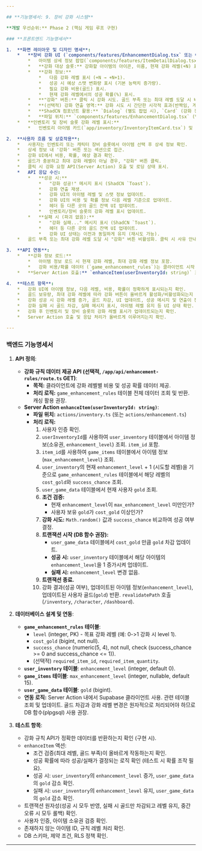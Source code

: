 ```yaml
---

## **기능명세서: 9. 장비 강화 시스템**

**개발 우선순위:** Phase 2 (핵심 게임 루프 구현)

### **프론트엔드 기능명세서**

1.  **화면 레이아웃 및 디자인 명세**:
    *   **장비 강화 UI (`components/features/EnhancementDialog.tsx` 또는 아이템 상세 팝업 내 통합)**:
        *   아이템 상세 정보 팝업(`components/features/ItemDetailDialog.tsx`) 내에 강화 섹션을 두거나, 별도의 강화 전용 `Dialog` 컴포넌트로 구현.
        *   **강화 대상 슬롯:** 강화할 아이템의 아이콘, 이름, 현재 강화 레벨(+N) 표시.
        *   **강화 정보:**
            *   다음 강화 레벨 표시 (+N → +N+1).
            *   성공 시 예상 스탯 변화량 표시 (기본 능력치 증가량).
            *   필요 강화 비용(골드) 표시.
            *   현재 강화 레벨에서의 성공 확률(%) 표시.
        *   **"강화" 버튼:** 클릭 시 강화 시도. 골드 부족 또는 최대 레벨 도달 시 비활성화.
        *   **(선택적) 강화 연출 영역:** 강화 시도 시 간단한 시각적 효과(반짝임, 게이지 등) 표시.
        *   **ShadCN 컴포넌트 활용:** `Dialog` (별도 팝업 시), `Card` (강화 정보 섹션), `Button` (강화 버튼), `Tooltip` (확률 상세 설명 등), `Separator`, `Badge` (레벨 표시).
        *   **파일 위치:** `components/features/EnhancementDialog.tsx` (별도 팝업 시) 또는 `components/features/ItemDetailDialog.tsx` 내부에 구현.
    *   **인벤토리 및 장비 슬롯 강화 레벨 표시:**
        *   인벤토리 아이템 카드(`app/inventory/InventoryItemCard.tsx`) 및 캐릭터 정보의 장비 슬롯(`app/character/EquipmentSlot.tsx`)에 강화 레벨(+N)을 명확하게 표시.

2.  **사용자 흐름 및 상호작용**:
    *   사용자는 인벤토리 또는 캐릭터 장비 슬롯에서 아이템 선택 후 상세 정보 확인.
    *   상세 정보 내 '강화' 버튼 또는 섹션으로 접근.
    *   강화 UI에서 비용, 확률, 예상 결과 확인.
    *   골드가 충분하고 최대 강화 레벨이 아닐 경우, "강화" 버튼 클릭.
    *   클릭 시 강화 요청 API(Server Action) 호출 및 로딩 상태 표시.
    *   API 응답 수신:
        *   **성공 시:**
            *   "강화 성공!" 메시지 표시 (ShadCN `Toast`).
            *   강화 연출 재생.
            *   강화 UI의 아이템 레벨 및 스탯 정보 업데이트.
            *   강화 UI의 비용 및 확률 정보 다음 레벨 기준으로 업데이트.
            *   헤더 등 다른 곳의 골드 잔액 UI 업데이트.
            *   인벤토리/장비 슬롯의 강화 레벨 표시 업데이트.
        *   **실패 시 (파괴 없음):**
            *   "강화 실패..." 메시지 표시 (ShadCN `Toast`).
            *   헤더 등 다른 곳의 골드 잔액 UI 업데이트.
            *   강화 UI 상태는 이전과 동일하게 유지 (재시도 가능).
    *   골드 부족 또는 최대 강화 레벨 도달 시 "강화" 버튼 비활성화. 클릭 시 사유 안내 (Tooltip 또는 메시지).

3.  **API 연동**:
    *   **강화 정보 로드:**
        *   아이템 정보 로드 시 현재 강화 레벨, 최대 강화 레벨 정보 포함.
        *   강화 비용/확률 데이터 (`game_enhancement_rules`)는 클라이언트 시작 시 전체 로드하여 메모리에 캐싱하거나, 필요 시 API로 조회하여 관리.
    *   **Server Action 호출:** `enhanceItem(userInventoryId: string)` 호출하여 강화 시도.

4.  **테스트 항목**:
    *   강화 UI에 아이템 정보, 다음 레벨, 비용, 확률이 정확하게 표시되는지 확인.
    *   골드 보유량, 최대 강화 레벨에 따라 강화 버튼이 올바르게 활성화/비활성화되는지 확인.
    *   강화 성공 시 강화 레벨 증가, 골드 차감, UI 업데이트, 성공 메시지 및 연출이 정상 작동하는지 확인.
    *   강화 실패 시 골드 차감, 실패 메시지 표시, 아이템 레벨 유지 등 UI 상태 확인.
    *   강화 후 인벤토리 및 장비 슬롯의 강화 레벨 표시가 업데이트되는지 확인.
    *   Server Action 호출 및 응답 처리가 올바르게 이루어지는지 확인.

---
```


### **백엔드 기능명세서**

1.  **API 정의**:
    *   **강화 규칙 데이터 제공 API (선택적, `/app/api/enhancement-rules/route.ts` GET)**:
        *   **목적:** 클라이언트에 강화 레벨별 비용 및 성공 확률 데이터 제공.
        *   **처리 로직:** `game_enhancement_rules` 테이블 전체 데이터 조회 및 반환. 캐싱 활용 권장.
    *   **Server Action `enhanceItem(userInventoryId: string)`**:
        *   **파일 위치:** `actions/inventory.ts` (또는 `actions/enhancement.ts`)
        *   **처리 로직:**
            1.  사용자 인증 확인.
            2.  `userInventoryId`를 사용하여 `user_inventory` 테이블에서 아이템 정보(소유권, `enhancement_level`) 조회. `item_id` 포함.
            3.  `item_id`를 사용하여 `game_items` 테이블에서 아이템 정보(`max_enhancement_level`) 조회.
            4.  `user_inventory`의 현재 `enhancement_level` + 1 (시도할 레벨)을 기준으로 `game_enhancement_rules` 테이블에서 해당 레벨의 `cost_gold`와 `success_chance` 조회.
            5.  `user_game_data` 테이블에서 현재 사용자 `gold` 조회.
            6.  **조건 검증:**
                *   현재 `enhancement_level`이 `max_enhancement_level` 미만인가?
                *   사용자 보유 `gold`가 `cost_gold` 이상인가?
            7.  **강화 시도:** `Math.random()` 값과 `success_chance` 비교하여 성공 여부 결정.
            8.  **트랜잭션 시작 (DB 함수 권장):**
                *   `user_game_data` 테이블에서 `cost_gold` 만큼 `gold` 차감 업데이트.
                *   **성공 시:** `user_inventory` 테이블에서 해당 아이템의 `enhancement_level`을 1 증가시켜 업데이트.
                *   **실패 시:** `enhancement_level` 변경 없음.
            9.  **트랜잭션 종료.**
            10. 강화 결과(성공 여부), 업데이트된 아이템 정보(`enhancement_level`), 업데이트된 사용자 골드(`gold`) 반환. `revalidatePath` 호출 (`/inventory`, `/character`, `/dashboard`).

2.  **데이터베이스 설계 및 연동**:
    *   **`game_enhancement_rules` 테이블**:
        *   `level` (integer, PK) - 목표 강화 레벨 (예: 0->1 강화 시 level 1).
        *   `cost_gold` (bigint, not null).
        *   `success_chance` (numeric(5, 4), not null, check (success_chance >= 0 and success_chance <= 1)).
        *   (선택적) `required_item_id`, `required_item_quantity`.
    *   **`user_inventory` 테이블**: `enhancement_level` (integer, default 0).
    *   **`game_items` 테이블**: `max_enhancement_level` (integer, nullable, default 15).
    *   **`user_game_data` 테이블**: `gold` (bigint).
    *   **연동 로직:** Server Action 내에서 Supabase 클라이언트 사용. 관련 테이블 조회 및 업데이트. 골드 차감과 강화 레벨 변경은 원자적으로 처리되어야 하므로 DB 함수(plpgsql) 사용 권장.

3.  **테스트 항목**:
    *   강화 규칙 API가 정확한 데이터를 반환하는지 확인 (구현 시).
    *   `enhanceItem` 액션:
        *   조건 검증(최대 레벨, 골드 부족)이 올바르게 작동하는지 확인.
        *   성공 확률에 따라 성공/실패가 결정되는 로직 확인 (테스트 시 확률 조작 필요).
        *   성공 시: `user_inventory`의 `enhancement_level` 증가, `user_game_data`의 `gold` 감소 확인.
        *   실패 시: `user_inventory`의 `enhancement_level` 유지, `user_game_data`의 `gold` 감소 확인.
    *   트랜잭션 원자성(성공 시 모두 반영, 실패 시 골드만 차감되고 레벨 유지, 중간 오류 시 모두 롤백) 확인.
    *   사용자 인증, 아이템 소유권 검증 확인.
    *   존재하지 않는 아이템 ID, 규칙 레벨 처리 확인.
    *   DB 스키마, 제약 조건, RLS 정책 확인.

---
